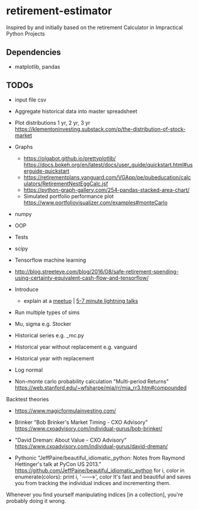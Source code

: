 # retirement-estimator
Inspired by and initially based on the retirement Calculator in Impractical Python Projects

## Dependencies
   * matplotlib, pandas
   
## TODOs
* input file csv
* Aggregate historical data into master spreadsheet
* Plot distributions 1 yr, 2 yr, 3 yr https://klementoninvesting.substack.com/p/the-distribution-of-stock-market

* Graphs
  * https://olgabot.github.io/prettyplotlib/
https://docs.bokeh.org/en/latest/docs/user_guide/quickstart.html#userguide-quickstart
  * https://retirementplans.vanguard.com/VGApp/pe/pubeducation/calculators/RetirementNestEggCalc.jsf
  * https://python-graph-gallery.com/254-pandas-stacked-area-chart/
  * Simulated portfolio performance plot https://www.portfoliovisualizer.com/examples#monteCarlo
* numpy
* OOP
* Tests
* scipy
* Tensorflow machine learning
* http://blog.streeteye.com/blog/2016/08/safe-retirement-spending-using-certainty-equivalent-cash-flow-and-tensorflow/
* Introduce
  * explain at a [meetup](https://www.meetup.com/pythonsd/events/wxfkzrybcqbgc/) | [5-7 minute lightning talks](http://pysd.io/talk)  


* Run multiple types of sims
* Mu, sigma e.g. Stocker
* Historical series e.g. _mc.py
* Historical year without replacement e.g. vanguard
* Historical year with replacement 
* Log normal 
* Non-monte carlo probability calculation
"Multi-period Returns" https://web.stanford.edu/~wfsharpe/mia/rr/mia_rr3.htm#compounded


Backtest theories
* https://www.magicformulainvesting.com/
* Brinker "Bob Brinker's Market Timing - CXO Advisory" https://www.cxoadvisory.com/individual-gurus/bob-brinker/
* "David Dreman: About Value - CXO Advisory" https://www.cxoadvisory.com/individual-gurus/david-dreman/

* Pythonic "JeffPaine/beautiful_idiomatic_python: Notes from Raymond Hettinger's talk at PyCon US 2013." https://github.com/JeffPaine/beautiful_idiomatic_python
for i, color in enumerate(colors):
    print i, '--->', color
It's fast and beautiful and saves you from tracking the individual indices and incrementing them.

Whenever you find yourself manipulating indices [in a collection], you're probably doing it wrong.

